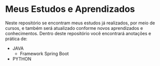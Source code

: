 # Meus Estudos e Aprendizados

Neste repositório se encontram meus estudos já realizados, por meio de cursos, e também será atualizado conforme novos aprendizados e conhecimentos.
Dentro deste repositório você encontrará anotações e prática de:

* JAVA
  * Framework Spring Boot
* PYTHON

